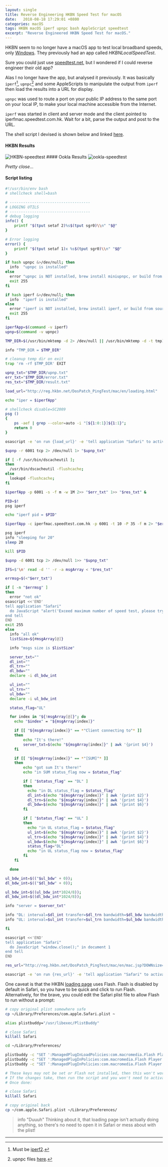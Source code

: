 ```yaml
---
layout: single
title: Reverse Engineering HKBN Speed Test for macOS
date:   2018-08-18 17:29:01 +0800
categories: macOS
tags: HKBN macOS iperf upnpc bash AppleScript speedtest
excerpt: "Reverse Engineered HKBN Speed Test for macOS."
---
```


HKBN seem to no longer have a macOS app to test local broadband speeds, only [Windows](https://www.hkbn.net/new/en/speedtest.shtml). They previously had an app called _HKBNLocalSpeedTest_.

Sure you could just use [speedtest.net](http://www.speedtest.net/), but I wondered if I could reverse engineer their old app?

Alas I no longer have the app, but analysed it previously. It was basically `iperf`[^fn-iperf], `upnpc`[^fn-upnpc] and some AppleScripts to manipulate the output from `iperf` then load the results into a URL for display.

`upnpc` was used to route a port on your public IP address to the same port on your local IP, to make your local machine accessible from the Internet.

`iperf` was started in client and server mode and the client pointed to iperfmac.speedtest.com.hk. Wait for a bit, parse the output and post to the URL.

The shell script I devised is shown below and linked [here](/assets/files/HKBN-speedtest.sh).

#### HKBN Results
<img data-src="{% asset_path HKBN-speedtest.png %}" class="lazyload blur-up" alt="HKBN-speedtest"/>
#### Ookla Results
<img data-src="{% asset_path ookla-speedtest.png %}" class="lazyload blur-up" alt="ookla-speedtest"/>

_Pretty close..._

#### Script listing

```` bash
#!/usr/bin/env bash
# shellcheck shell=bash

# ------------------------------------
# LOGGING UTILS
# ------------------------------------
# debug logging
info() {
    printf "$(tput setaf 2)%s$(tput sgr0)\\n" "$@"
}

# Error logging
error() {
    printf "$(tput setaf 1)x %s$(tput sgr0)\\n" "$@"
}

if hash upnpc &>/dev/null; then
  info  "upnpc is installed"
else
  error "upnpc is NOT installed, brew install miniupnpc, or build from source: https://miniupnp.tuxfamily.org/files/"
  exit 255
fi

if hash iperf &>/dev/null; then
  info  "iperf is installed"
else
  error "iperf is NOT installed, brew install iperf, or build from source: https://downloads.sourceforge.net/project/iperf/iperf-2.0.5.tar.gz"
  exit 255
fi

iperfApp=$(command -v iperf)
upnp=$(command -v upnpc)

TMP_DIR=$(/usr/bin/mktemp -d 2> /dev/null || /usr/bin/mktemp -d -t tmp)

info "TMP_DIR = $TMP_DIR"

# cleanup temp dir on exit
trap 'rm -rf $TMP_DIR' EXIT

upnp_txt="$TMP_DIR/upnp.txt"
err_txt="$TMP_DIR/error.txt"
res_txt="$TMP_DIR/result.txt"

load_url="http://reg.hkbn.net/DosPatch_PingTest/mac/en/loading.html"

echo "iper = $iperfApp"

# shellcheck disable=SC2009
psg ()
{
    ps -aef | grep --color=auto -i "[${1:0:1}]${1:1}";
    return 0
}

osascript -e 'on run {load_url}' -e 'tell application "Safari" to activate' -e 'tell application "Safari" to make new document with properties{URL:load_url}'  -e 'end run' $load_url

$upnp -r 6001 tcp 2> /dev/null 1> "$upnp_txt"

if [ -f /usr/bin/dscacheutil ]; 
then 
  /usr/bin/dscacheutil -flushcache; 
else 
  lookupd -flushcache; 
fi

$iperfApp -p 6001 -s -f m -w 1M 2>> "$err_txt" 1>> "$res_txt" & 

PID=$!
psg iperf

echo "iperf pid = $PID"

$iperfApp -c iperfmac.speedtest.com.hk -p 6001 -t 10 -P 35 -f m 2> "$err_txt" 1> "$res_txt"

psg iperf
info "sleeping for 20"
sleep 20

kill $PID

$upnp -d 6001 tcp 2> /dev/null 1>> "$upnp_txt"

IFS=$'\n' read -d '' -r -a msgArray < "$res_txt"

errmsg=$(<"$err_txt")

if [ -n "$errmsg" ]  
then
  error "not ok"
osascript <<'END'
tell application "Safari"
  do JavaScript "alert('Exceed maximum number of speed test, please try again later. （1004）');" in document 1
end tell
END
exit 255
else
  info "all ok"
  listSize=${#msgArray[@]}

  info "msgs size is $listSize"

  server_txt=""
  dl_int=""
  dl_trn=""
  dl_bdw=""
  declare -i dl_bdw_int

  ul_int=""
  ul_trn=""
  ul_bdw=""
  declare -i ul_bdw_int

  status_flag="UL"

  for index in "${!msgArray[@]}"; do
    echo "$index" = "${msgArray[index]}"

    if [[ "${msgArray[index]}" == *"Client connecting to"* ]]
    then
        echo "It's there!"
        server_txt=$(echo "${msgArray[index]}" | awk '{print $4}')
    fi

    if [[ "${msgArray[index]}" == *"[SUM]"* ]]
    then
        echo "got sum It's there!"
        echo "in SUM status_flag now = $status_flag"

        if [ "$status_flag" == "DL" ]
        then
          echo "in DL status_flag = $status_flag"
          dl_int=$(echo "${msgArray[index]}" | awk '{print $2}')
          dl_trn=$(echo "${msgArray[index]}" | awk '{print $4}')
          dl_bdw=$(echo "${msgArray[index]}" | awk '{print $6}')
        fi

        if [ "$status_flag" == "UL" ]
        then
          echo "in UL status_flag = $status_flag"
          ul_int=$(echo "${msgArray[index]}" | awk '{print $2}')
          ul_trn=$(echo "${msgArray[index]}" | awk '{print $4}')
          ul_bdw=$(echo "${msgArray[index]}" | awk '{print $6}')
          status_flag="DL"
          echo "in UL status_flag now = $status_flag"
        fi
    fi

  done

ul_bdw_int=$(("$ul_bdw" + 0));
dl_bdw_int=$(("$dl_bdw" + 0));

ul_bdw_int=$((ul_bdw_int*1024/8));
dl_bdw_int=$((dl_bdw_int*1024/8));

info "server = $server_txt"

info "DL: interval=$dl_int transfer=$dl_trn bandwidth=$dl_bdw bandwidth_int=$dl_bdw_int"
info "UL: interval=$ul_int transfer=$ul_trn bandwidth=$ul_bdw bandwidth_int=$ul_bdw_int"

fi  

osascript <<'END'
tell application "Safari"
  do JavaScript "window.close();" in document 1
end tell
END

res_url="http://reg.hkbn.net/DosPatch_PingTest/mac/en/mac.jsp?DOWNsize=$dl_trn&DOWNduration=$dl_int&DOWNspeed=$dl_bdw&UPsize=$ul_trn&UPduration=$ul_int&UPspeed=$ul_bdw"

osascript -e 'on run {res_url}' -e 'tell application "Safari" to activate' -e 'tell application "Safari" to make new document with properties{URL:res_url}' -e 'tell application "Safari" to set the URL of document 1 to res_url' -e 'end run' "$res_url"

````

One caveat is that the HKBN [loading page](http://reg.hkbn.net/DosPatch_PingTest/mac/en/loading.html) uses Flash. Flash is disabled by default in Safari, so you have to be quick and click to run Flash. Alternatively, for the brave, you could edit the Safari plist file to allow Flash to run without a prompt:

```` bash
# copy original plist somewhere safe
cp ~/Library/Preferences/com.apple.Safari.plist ~

alias plistbuddy="/usr/libexec/PlistBuddy"

# close Safari
killall Safari

cd ~/Library/Preferences/

plistbuddy -c "SET ':ManagedPlugInLoadPolicies:com.macromedia.Flash Player.plugin:PlugInDisallowPromptBeforeUseDialog' false" com.apple.Safari.plist
plistbuddy -c "SET ':ManagedPlugInPolicies:com.macromedia.Flash Player.plugin:PlugInDisallowPromptBeforeUseDialog' false" com.apple.Safari.plist
plistbuddy -c "SET ':ManagedPlugInPolicies:com.macromedia.Flash Player.plugin:PlugInFirstVisitPolicy' PlugInPolicyAllowWithSecurityRestrictions" com.apple.Safari.plist

# These keys may not be set or Flash not installed, then this won't work.
# If the changes take, then run the script and you won't need to activate Flash real quick.
# Once done:

# close Safari
killall Safari

# copy original back
cp ~/com.apple.Safari.plist ~/Library/Preferences/
````

> info "Duuuh"
> Thinking about it, that loading page isn't actually doing anything, so there's no need to open it in Safari or mess about with the plist!

[^fn-iperf]: Must be [iperf2](https://downloads.sourceforge.net/project/iperf/iperf-2.0.5.tar.gz).
[^fn-upnpc]: upnpc files [here](https://miniupnp.tuxfamily.org/).

***